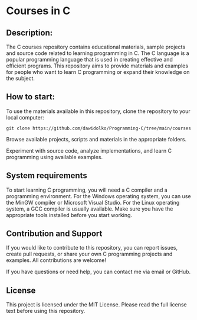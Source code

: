 # **Courses in C**

## **Description:**
The C courses repository contains educational materials, sample projects and source code related to learning programming in C. The C language is a popular programming language that is used in creating effective and efficient programs. This repository aims to provide materials and examples for people who want to learn C programming or expand their knowledge on the subject.

## **How ​​to start:**
To use the materials available in this repository, clone the repository to your local computer:
```
git clone https://github.com/dawidolko/Programming-C/tree/main/courses
```
Browse available projects, scripts and materials in the appropriate folders.

Experiment with source code, analyze implementations, and learn C programming using available examples.

## **System requirements**
To start learning C programming, you will need a C compiler and a programming environment. For the Windows operating system, you can use the MinGW compiler or Microsoft Visual Studio. For the Linux operating system, a GCC compiler is usually available. Make sure you have the appropriate tools installed before you start working.

## **Contribution and Support**
If you would like to contribute to this repository, you can report issues, create pull requests, or share your own C programming projects and examples. All contributions are welcome!

If you have questions or need help, you can contact me via email or GitHub.

## **License**
This project is licensed under the MIT License. Please read the full license text before using this repository.
